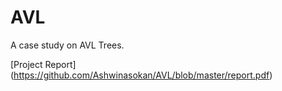# AVL 
A case study on AVL Trees.

[Project Report] (https://github.com/Ashwinasokan/AVL/blob/master/report.pdf)
